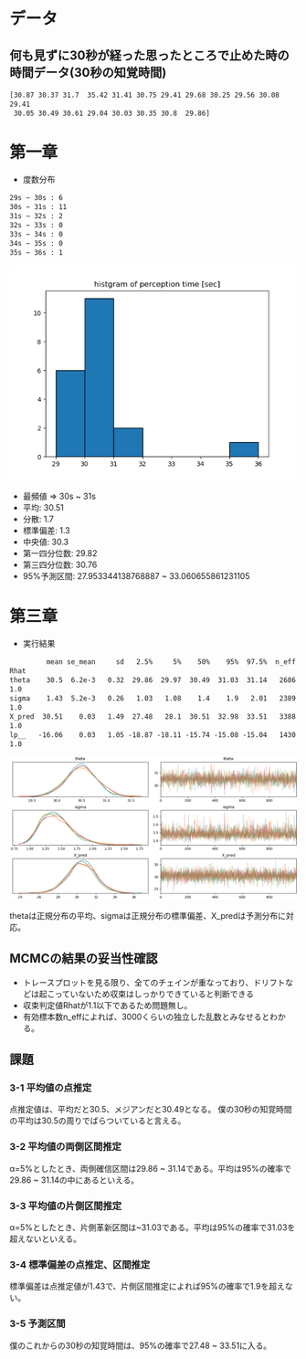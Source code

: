 # データ
## 何も見ずに30秒が経った思ったところで止めた時の時間データ(30秒の知覚時間)
```
[30.87 30.37 31.7  35.42 31.41 30.75 29.41 29.68 30.25 29.56 30.08 29.41
 30.05 30.49 30.61 29.04 30.03 30.35 30.8  29.86]
```

# 第一章
- 度数分布
```
29s ~ 30s : 6
30s ~ 31s : 11
31s ~ 32s : 2
32s ~ 33s : 0
33s ~ 34s : 0
34s ~ 35s : 0
35s ~ 36s : 1
```
![histgram](https://github.com/konabe/openUnivPsyStat/blob/master/img/Figure_1.png?raw=true)

- 最頻値 => 30s ~ 31s
- 平均: 30.51
- 分散: 1.7
- 標準偏差: 1.3
- 中央値: 30.3
- 第一四分位数: 29.82
- 第三四分位数: 30.76
- 95%予測区間: 27.953344138768887 ~ 33.060655861231105

# 第三章
- 実行結果
```
         mean se_mean     sd   2.5%     5%    50%    95%  97.5%  n_eff   Rhat
theta    30.5  6.2e-3   0.32  29.86  29.97  30.49  31.03  31.14   2686    1.0
sigma    1.43  5.2e-3   0.26   1.03   1.08    1.4    1.9   2.01   2389    1.0
X_pred  30.51    0.03   1.49  27.48   28.1  30.51  32.98  33.51   3388    1.0
lp__   -16.06    0.03   1.05 -18.87 -18.11 -15.74 -15.08 -15.04   1430    1.0
```
![result](https://github.com/konabe/openUnivPsyStat/blob/master/img/Figure_2.png?raw=true)

thetaは正規分布の平均、sigmaは正規分布の標準偏差、X_predは予測分布に対応。

## MCMCの結果の妥当性確認
- トレースプロットを見る限り、全てのチェインが重なっており、ドリフトなどは起こっていないため収束はしっかりできていると判断できる
- 収束判定値Rhatが1.1以下であるため問題無し。
- 有効標本数n_effによれば、3000くらいの独立した乱数とみなせるとわかる。

## 課題
### 3-1 平均値の点推定

点推定値は、平均だと30.5、メジアンだと30.49となる。
僕の30秒の知覚時間の平均は30.5の周りでばらついていると言える。

### 3-2 平均値の両側区間推定

α=5%としたとき、両側確信区間は29.86 ~ 31.14である。平均は95%の確率で29.86 ~ 31.14の中にあるといえる。

### 3-3 平均値の片側区間推定

α=5%としたとき、片側革新区間は~31.03である。平均は95%の確率で31.03を超えないといえる。

### 3-4 標準偏差の点推定、区間推定

標準偏差は点推定値が1.43で、片側区間推定によれば95%の確率で1.9を超えない。

### 3-5 予測区間

僕のこれからの30秒の知覚時間は、95%の確率で27.48 ~ 33.51に入る。